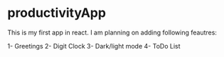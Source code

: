 # productivityApp

This is my first app in react. I am planning on adding following feautres:

1- Greetings 
2- Digit Clock 
3- Dark/light mode
4- ToDo List
